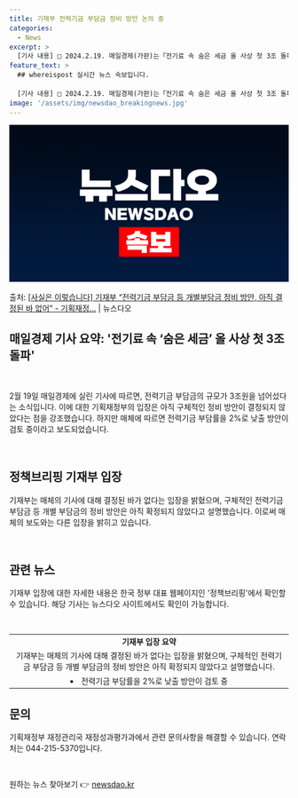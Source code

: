 ```yaml
---
title: 기재부 전력기금 부담금 정비 방안 논의 중
categories:
  - News
excerpt: >
  [기사 내용] □ 2024.2.19. 매일경제(가판)는「전기료 속 숨은 세금 올 사상 첫 3조 돌파」 기사에…
feature_text: >
  ## whereispost 실시간 뉴스 속보입니다.

  [기사 내용] □ 2024.2.19. 매일경제(가판)는「전기료 속 숨은 세금 올 사상 첫 3조 돌파」 기사에…
image: '/assets/img/newsdao_breakingnews.jpg'
---
```


![뉴스다오 속보](/assets/img/newsdao_breakingnews.jpg)

<p>출처: <a href="https://newsdao.kr/3181" rel="dofollow">[사실은 이렇습니다] 기재부 “전력기금 부담금 등 개별부담금 정비 방안, 아직 결정된 바 없어” - 기획재정…</a> | 뉴스다오</p>

<h2>매일경제 기사 요약: '전기료 속 ‘숨은 세금’ 올 사상 첫 3조 돌파'</h2>
<p data-ke-size="size16">&nbsp;</p>
<p>2월 19일 매일경제에 실린 기사에 따르면, 전력기금 부담금의 규모가 3조원을 넘어섰다는 소식입니다. 이에 대한 기획재정부의 입장은 아직 구체적인 정비 방안이 결정되지 않았다는 점을 강조했습니다. 하지만 매체에 따르면 전력기금 부담률을 2%로 낮출 방안이 검토 중이라고 보도되었습니다.</p>
<p data-ke-size="size16">&nbsp;</p>
<h2 data-ke-size="size26">정책브리핑 기재부 입장</h2>
<p>기재부는 매체의 기사에 대해 결정된 바가 없다는 입장을 밝혔으며, 구체적인 전력기금 부담금 등 개별 부담금의 정비 방안은 아직 확정되지 않았다고 설명했습니다. 이로써 매체의 보도와는 다른 입장을 밝히고 있습니다.</p>
<p data-ke-size="size16">&nbsp;</p>
<h2 data-ke-size="size26">관련 뉴스</h2>
<p>기재부 입장에 대한 자세한 내용은 한국 정부 대표 웹페이지인 '정책브리핑'에서 확인할 수 있습니다. 해당 기사는 뉴스다오 사이트에서도 확인이 가능합니다.</p>
<p data-ke-size="size16">&nbsp;</p>
<table style="width: 100%;">
<tbody>
<tr>
<td style="text-align: center; height: 17px;"><b>기재부 입장 요약</b></td>
</tr>
<tr>
<td style="text-align: center; height: 17px;">기재부는 매체의 기사에 대해 결정된 바가 없다는 입장을 밝혔으며, 구체적인 전력기금 부담금 등 개별 부담금의 정비 방안은 아직 확정되지 않았다고 설명했습니다.</td>
</tr>
<tr>
<td style="text-align: center; height: 17px;"><li>전력기금 부담률을 2%로 낮출 방안이 검토 중</li></td>
</tr>
</tbody>
</table>
<h2 data-ke-size="size26">문의</h2>
<p>기획재정부 재정관리국 재정성과평가과에서 관련 문의사항을 해결할 수 있습니다. 연락처는 044-215-5370입니다.</p>
<p data-ke-size="size16">&nbsp;</p> 

원하는 뉴스 찾아보기 👉 <a href="https://newsdao.kr" rel="dofollow">newsdao.kr</a>


